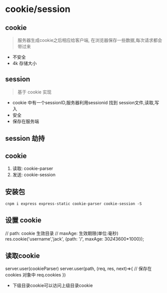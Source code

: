 # cookie/session
## cookie
> 服务器生成cookie之后相应给客户端, 在浏览器保存一些数据,每次请求都会带过来
- 不安全
- 4k 存储大小

## session 
> 基于 cookie 实现
- cookie 中有一个sessionID,服务器利用sessionid 找到 session文件,读取,写入
- 安全
- 保存在服务端

## session 劫持

## cookie
1. 读取: cookie-parser
2. 发送: cookie-session

## 安装包
`cnpm i express express-static cookie-parser cookie-session -S`

## 设置 cookie
// path: cookie 生效目录
// maxAge: 生效期限(单位:毫秒)
res.cookie('username','jack', {path: '/', maxAge: 30*24*3600*1000});

## 读取cookie
server.user(cookieParser)
server.user(path, (req, res, next)=>{
    // 保存在cookies 对象中
    req.cookies
})
- 下级目录cookie可以访问上级目录cookie
